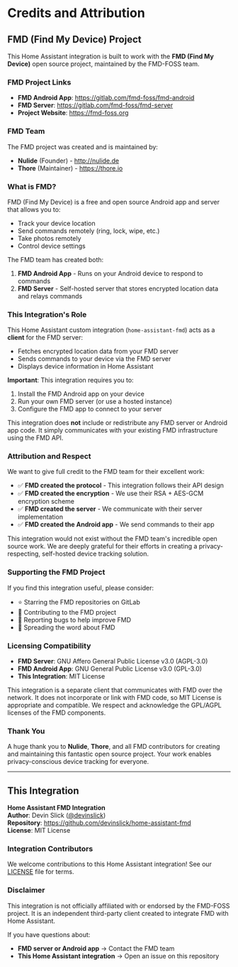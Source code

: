 # Credits and Attribution

## FMD (Find My Device) Project

This Home Assistant integration is built to work with the **FMD (Find My Device)** open source project, maintained by the FMD-FOSS team.

### FMD Project Links

- **FMD Android App**: https://gitlab.com/fmd-foss/fmd-android
- **FMD Server**: https://gitlab.com/fmd-foss/fmd-server
- **Project Website**: https://fmd-foss.org

### FMD Team

The FMD project was created and is maintained by:

- **Nulide** (Founder) - http://nulide.de
- **Thore** (Maintainer) - https://thore.io

### What is FMD?

FMD (Find My Device) is a free and open source Android app and server that allows you to:
- Track your device location
- Send commands remotely (ring, lock, wipe, etc.)
- Take photos remotely
- Control device settings

The FMD team has created both:
1. **FMD Android App** - Runs on your Android device to respond to commands
2. **FMD Server** - Self-hosted server that stores encrypted location data and relays commands

### This Integration's Role

This Home Assistant custom integration (`home-assistant-fmd`) acts as a **client** for the FMD server:
- Fetches encrypted location data from your FMD server
- Sends commands to your device via the FMD server
- Displays device information in Home Assistant

**Important**: This integration requires you to:
1. Install the FMD Android app on your device
2. Run your own FMD server (or use a hosted instance)
3. Configure the FMD app to connect to your server

This integration does **not** include or redistribute any FMD server or Android app code. It simply communicates with your existing FMD infrastructure using the FMD API.

### Attribution and Respect

We want to give full credit to the FMD team for their excellent work:

- ✅ **FMD created the protocol** - This integration follows their API design
- ✅ **FMD created the encryption** - We use their RSA + AES-GCM encryption scheme
- ✅ **FMD created the server** - We communicate with their server implementation
- ✅ **FMD created the Android app** - We send commands to their app

This integration would not exist without the FMD team's incredible open source work. We are deeply grateful for their efforts in creating a privacy-respecting, self-hosted device tracking solution.

### Supporting the FMD Project

If you find this integration useful, please consider:
- ⭐ Starring the FMD repositories on GitLab
- 📝 Contributing to the FMD project
- 🐛 Reporting bugs to help improve FMD
- 📢 Spreading the word about FMD

### Licensing Compatibility

- **FMD Server**: GNU Affero General Public License v3.0 (AGPL-3.0)
- **FMD Android App**: GNU General Public License v3.0 (GPL-3.0)
- **This Integration**: MIT License

This integration is a separate client that communicates with FMD over the network. It does not incorporate or link with FMD code, so MIT License is appropriate and compatible. We respect and acknowledge the GPL/AGPL licenses of the FMD components.

### Thank You

A huge thank you to **Nulide**, **Thore**, and all FMD contributors for creating and maintaining this fantastic open source project. Your work enables privacy-conscious device tracking for everyone.

---

## This Integration

**Home Assistant FMD Integration**  
**Author**: Devin Slick ([@devinslick](https://github.com/devinslick))  
**Repository**: https://github.com/devinslick/home-assistant-fmd  
**License**: MIT License  

### Integration Contributors

We welcome contributions to this Home Assistant integration! See our [LICENSE](LICENSE) file for terms.

### Disclaimer

This integration is not officially affiliated with or endorsed by the FMD-FOSS project. It is an independent third-party client created to integrate FMD with Home Assistant.

If you have questions about:
- **FMD server or Android app** → Contact the FMD team
- **This Home Assistant integration** → Open an issue on this repository
